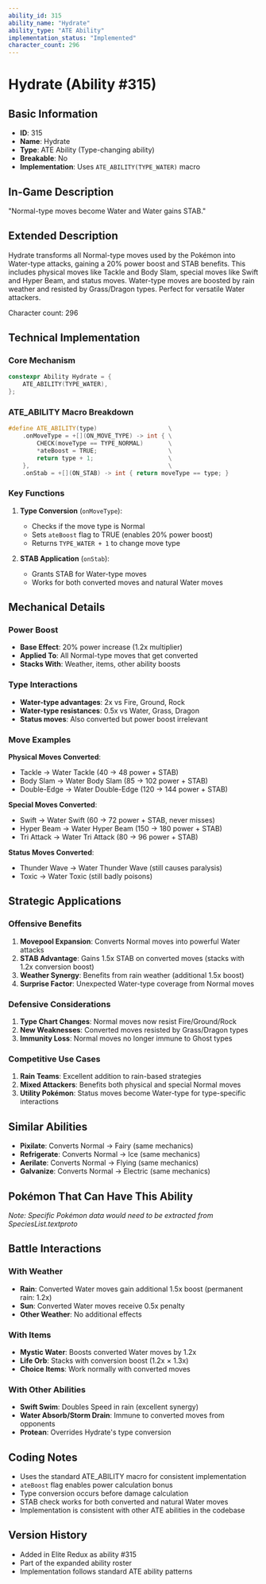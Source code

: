 ```yaml
---
ability_id: 315
ability_name: "Hydrate"
ability_type: "ATE Ability"
implementation_status: "Implemented"
character_count: 296
---
```


# Hydrate (Ability #315)

## Basic Information
- **ID**: 315
- **Name**: Hydrate
- **Type**: ATE Ability (Type-changing ability)
- **Breakable**: No
- **Implementation**: Uses `ATE_ABILITY(TYPE_WATER)` macro

## In-Game Description
"Normal-type moves become Water and Water gains STAB."

## Extended Description
Hydrate transforms all Normal-type moves used by the Pokémon into Water-type attacks, gaining a 20% power boost and STAB benefits. This includes physical moves like Tackle and Body Slam, special moves like Swift and Hyper Beam, and status moves. Water-type moves are boosted by rain weather and resisted by Grass/Dragon types. Perfect for versatile Water attackers.

Character count: 296

## Technical Implementation

### Core Mechanism
```cpp
constexpr Ability Hydrate = {
    ATE_ABILITY(TYPE_WATER),
};
```

### ATE_ABILITY Macro Breakdown
```cpp
#define ATE_ABILITY(type)                    \
    .onMoveType = +[](ON_MOVE_TYPE) -> int { \
        CHECK(moveType == TYPE_NORMAL)       \
        *ateBoost = TRUE;                    \
        return type + 1;                     \
    },                                       \
    .onStab = +[](ON_STAB) -> int { return moveType == type; }
```

### Key Functions

1. **Type Conversion** (`onMoveType`):
   - Checks if the move type is Normal
   - Sets `ateBoost` flag to TRUE (enables 20% power boost)
   - Returns `TYPE_WATER + 1` to change move type

2. **STAB Application** (`onStab`):
   - Grants STAB for Water-type moves
   - Works for both converted moves and natural Water moves

## Mechanical Details

### Power Boost
- **Base Effect**: 20% power increase (1.2x multiplier)
- **Applied To**: All Normal-type moves that get converted
- **Stacks With**: Weather, items, other ability boosts

### Type Interactions
- **Water-type advantages**: 2x vs Fire, Ground, Rock
- **Water-type resistances**: 0.5x vs Water, Grass, Dragon
- **Status moves**: Also converted but power boost irrelevant

### Move Examples
**Physical Moves Converted**:
- Tackle → Water Tackle (40 → 48 power + STAB)
- Body Slam → Water Body Slam (85 → 102 power + STAB)
- Double-Edge → Water Double-Edge (120 → 144 power + STAB)

**Special Moves Converted**:
- Swift → Water Swift (60 → 72 power + STAB, never misses)
- Hyper Beam → Water Hyper Beam (150 → 180 power + STAB)
- Tri Attack → Water Tri Attack (80 → 96 power + STAB)

**Status Moves Converted**:
- Thunder Wave → Water Thunder Wave (still causes paralysis)
- Toxic → Water Toxic (still badly poisons)

## Strategic Applications

### Offensive Benefits
1. **Movepool Expansion**: Converts Normal moves into powerful Water attacks
2. **STAB Advantage**: Gains 1.5x STAB on converted moves (stacks with 1.2x conversion boost)
3. **Weather Synergy**: Benefits from rain weather (additional 1.5x boost)
4. **Surprise Factor**: Unexpected Water-type coverage from Normal moves

### Defensive Considerations
1. **Type Chart Changes**: Normal moves now resist Fire/Ground/Rock
2. **New Weaknesses**: Converted moves resisted by Grass/Dragon types
3. **Immunity Loss**: Normal moves no longer immune to Ghost types

### Competitive Use Cases
1. **Rain Teams**: Excellent addition to rain-based strategies
2. **Mixed Attackers**: Benefits both physical and special Normal moves
3. **Utility Pokémon**: Status moves become Water-type for type-specific interactions

## Similar Abilities
- **Pixilate**: Converts Normal → Fairy (same mechanics)
- **Refrigerate**: Converts Normal → Ice (same mechanics)  
- **Aerilate**: Converts Normal → Flying (same mechanics)
- **Galvanize**: Converts Normal → Electric (same mechanics)

## Pokémon That Can Have This Ability
*Note: Specific Pokémon data would need to be extracted from SpeciesList.textproto*

## Battle Interactions

### With Weather
- **Rain**: Converted Water moves gain additional 1.5x boost (permanent rain: 1.2x)
- **Sun**: Converted Water moves receive 0.5x penalty
- **Other Weather**: No additional effects

### With Items
- **Mystic Water**: Boosts converted Water moves by 1.2x
- **Life Orb**: Stacks with conversion boost (1.2x × 1.3x)
- **Choice Items**: Work normally with converted moves

### With Other Abilities
- **Swift Swim**: Doubles Speed in rain (excellent synergy)
- **Water Absorb/Storm Drain**: Immune to converted moves from opponents
- **Protean**: Overrides Hydrate's type conversion

## Coding Notes
- Uses the standard ATE_ABILITY macro for consistent implementation
- `ateBoost` flag enables power calculation bonus
- Type conversion occurs before damage calculation
- STAB check works for both converted and natural Water moves
- Implementation is consistent with other ATE abilities in the codebase

## Version History
- Added in Elite Redux as ability #315
- Part of the expanded ability roster
- Implementation follows standard ATE ability patterns